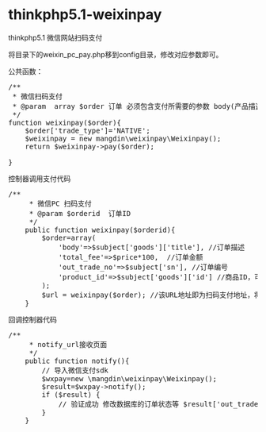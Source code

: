 # thinkphp5.1-weixinpay

thinkphp5.1 微信网站扫码支付

将目录下的weixin_pc_pay.php移到config目录，修改对应参数即可。

公共函数：
<pre>
/**
 * 微信扫码支付
 * @param  array $order 订单 必须包含支付所需要的参数 body(产品描述)、total_fee(订单金额)、out_trade_no(订单号)、product_id(产品id)
 */
function weixinpay($order){
    $order['trade_type']='NATIVE';
    $weixinpay = new mangdin\weixinpay\Weixinpay();
    return $weixinpay->pay($order);

}
</pre>

控制器调用支付代码
<pre>
/**
     * 微信PC 扫码支付
     * @param $orderid  订单ID
     */
    public function weixinpay($orderid){
        $order=array(
            'body'=>$subject['goods']['title'], //订单描述
            'total_fee'=>$price*100,  //订单金额
            'out_trade_no'=>$subject['sn'], //订单编号
            'product_id'=>$subject['goods']['id'] //商品ID，可不传
        );
        $url = weixinpay($order); //该URL地址即为扫码支付地址，将此地址转为二维码即可
    }
</pre>

回调控制器代码
<pre>
/**
     * notify_url接收页面
     */
    public function notify(){
        // 导入微信支付sdk
        $wxpay=new \mangdin\weixinpay\Weixinpay();
        $result=$wxpay->notify();
        if ($result) {
            // 验证成功 修改数据库的订单状态等 $result['out_trade_no']为订单号
        }
    }
</pre>
